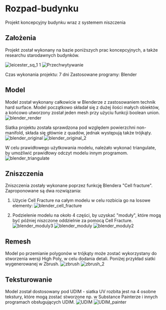 # Rozpad-budynku
Projekt koncepcyjny budynku wraz z systemem niszczenia

## Założenia
Projekt został wykonany na bazie poniższych prac koncepcyjnych, a także researchu starodawnych budynków.

![leicester_sq_1 1](https://user-images.githubusercontent.com/86862615/124340593-91b4ad00-dbb6-11eb-9de2-4abb59c32958.jpg)
![Przechwytywanie](https://user-images.githubusercontent.com/86862615/124340594-924d4380-dbb6-11eb-8311-6fce95f61b59.JPG)

Czas wykonania projektu: 7 dni
Zastosowane programy: Blender

## Model
Model został wykonany całkowicie w Blenderze z zastosowaniem technik hard surface. 
Model początkowo składał się z dużej ilości małych obiektów, a końcowo utworzony został jeden mesh przy użyciu funkcji boolean union. 
![blender_render](https://user-images.githubusercontent.com/86862615/124340664-20292e80-dbb7-11eb-9ddf-c8abecd41a06.JPG)

Siatka projektu została sprawdzona pod względem powierzchni non-manifold, składa się głównie z quadów, jednak występują także trójkąty.
![blender_original](https://user-images.githubusercontent.com/86862615/124340660-169fc680-dbb7-11eb-8f5b-8e33e3d8ee74.JPG)
![blender_original_2](https://user-images.githubusercontent.com/86862615/124340661-17d0f380-dbb7-11eb-8a48-e222b3279090.JPG)

W celu prawidłowego użytkowania modelu, należało wykonać triangulate, by umożliwić prawidłowy odczyt modelu innym programom.
![blender_triangulate](https://user-images.githubusercontent.com/86862615/124340685-4bac1900-dbb7-11eb-9fd9-e0822053f6b0.JPG)

## Zniszczenia
Zniszczenia zostały wykonane poprzez funkcję Blendera "Cell fracture".
Zaproponowane są dwa rozwiązania:
1. Użycie Cell Fracture na całym modelu w celu rozbicia go na losowe elementy:
![blender_cell_fracture](https://user-images.githubusercontent.com/86862615/124340727-82822f00-dbb7-11eb-9c79-3e27f7571cf4.JPG)

2. Podzielenie modelu na około 4 części, by uzyskać "moduły", które mogą być później niszczone oddzielnie za pomocą Cell Fracture.
![blender_moduly3](https://user-images.githubusercontent.com/86862615/124340747-a9406580-dbb7-11eb-9306-0a7e0f120337.JPG)
![blender_moduly](https://user-images.githubusercontent.com/86862615/124340745-a80f3880-dbb7-11eb-9531-1d5758c8e648.JPG)
![blender_moduly2](https://user-images.githubusercontent.com/86862615/124340746-a8a7cf00-dbb7-11eb-9fd5-afd88a3e9c3d.JPG)

## Remesh
Model po przemianie polygonów w trójkąty może zostać wykorzystany do stworzenia wersji High Poly, w celu dodania detali. Poniżej przykład siatki wygenerowanej w Zbrush.
![zbrush](https://user-images.githubusercontent.com/86862615/124340765-cb39e800-dbb7-11eb-9d34-f9c8ef4ae227.JPG)
![zbrush_2](https://user-images.githubusercontent.com/86862615/124340766-cbd27e80-dbb7-11eb-9977-48a6bdf89270.JPG)

## Teksturowanie
Model został dostosowany pod UDIM - siatka UV rozbita jest na 4 osobne tekstury, które mogą zostać stworzone np. w Substance Painterze i innych programach obsługujących UDIM.
![UDIM](https://user-images.githubusercontent.com/86862615/124340788-fcb2b380-dbb7-11eb-8963-407cbe0dad2a.JPG)
![UDIM_painter](https://user-images.githubusercontent.com/86862615/124341002-9fb7fd00-dbb9-11eb-84e5-ab5412bf8089.JPG)




